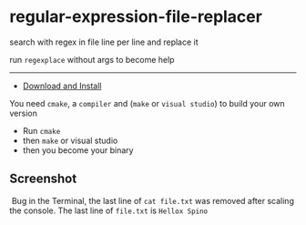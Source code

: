 # regular-expression-file-replacer
search with regex in file line per line and replace it

run `regexplace` without args to become help

---

- [Download and Install](https://github.com/Sharkbyteprojects/regular-expression-file-replacer/releases/tag/v1.0.0)

You need `cmake`, a `compiler` and (`make` or `visual studio`) to build your own version

- Run `cmake`
- then `make` or visual studio
- then you become your binary


## Screenshot

![<img src="https://github.com/Sharkbyteprojects/regular-expression-file-replacer/raw/master/.readmeassets/screenshot%20ubuntu.png">](https://github.com/Sharkbyteprojects/regular-expression-file-replacer/raw/master/.readmeassets/screenshot%20ubuntu.png)
Bug in the Terminal, the last line of `cat file.txt` was removed after scaling the console. The last line of `file.txt` is `Hellox Spino`
